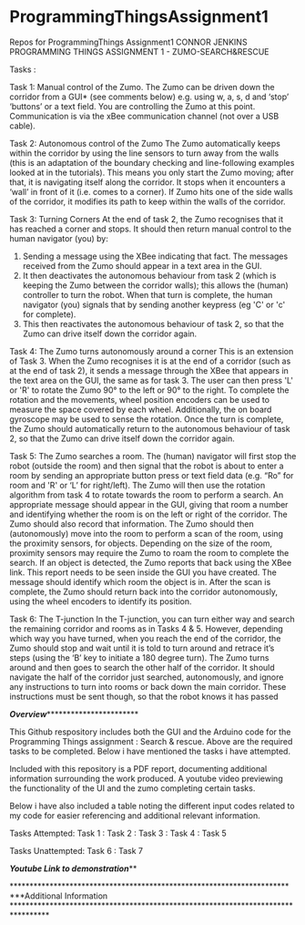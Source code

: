 # ProgrammingThingsAssignment1
Repos for ProgrammingThings Assignment1
CONNOR JENKINS PROGRAMMING THINGS ASSIGNMENT 1 - ZUMO-SEARCH&RESCUE

Tasks : 

Task 1: Manual control of the Zumo.
The Zumo can be driven down the corridor from a GUI* (see comments below) e.g. using w, a, s, d and
‘stop’ ‘buttons’ or a text field. You are controlling the Zumo at this point. Communication is via the xBee
communication channel (not over a USB cable).

Task 2: Autonomous control of the Zumo
The Zumo automatically keeps within the corridor by using the line sensors to turn away from the walls (this
is an adaptation of the boundary checking and line-following examples looked at in the tutorials). This
means you only start the Zumo moving; after that, it is navigating itself along the corridor. It stops when it
encounters a ‘wall’ in front of it (i.e. comes to a corner). If Zumo hits one of the side walls of the corridor, it
modifies its path to keep within the walls of the corridor.

Task 3: Turning Corners
At the end of task 2, the Zumo recognises that it has reached a corner and stops. It should then return
manual control to the human navigator (you) by:
1. Sending a message using the XBee indicating that fact. The messages received from the Zumo
should appear in a text area in the GUI.
2. It then deactivates the autonomous behaviour from task 2 (which is keeping the Zumo between the
corridor walls); this allows the (human) controller to turn the robot. When that turn is complete, the
human navigator (you) signals that by sending another keypress (eg 'C' or 'c' for complete).
3. This then reactivates the autonomous behaviour of task 2, so that the Zumo can drive itself down
the corridor again.

Task 4: The Zumo turns autonomously around a corner
This is an extension of Task 3. When the Zumo recognises it is at the end of a corridor (such as at the end of
task 2), it sends a message through the XBee that appears in the text area on the GUI, the same as for task 3.
The user can then press 'L' or 'R' to rotate the Zumo 90° to the left or 90° to the right. To complete the
rotation and the movements, wheel position encoders can be used to measure the space covered by each
wheel. Additionally, the on board gyroscope may be used to sense the rotation. Once the turn is complete,
the Zumo should automatically return to the autonomous behaviour of task 2, so that the Zumo can drive
itself down the corridor again.

Task 5: The Zumo searches a room.
The (human) navigator will first stop the robot (outside the room) and then signal that the robot is about to
enter a room by sending an appropriate button press or text field data (e.g. “Ro” for room and 'R' or ‘L’ for
right/left). The Zumo will then use the rotation algorithm from task 4 to rotate towards the room to perform
a search. An appropriate message should appear in the GUI, giving that room a number and identifying
whether the room is on the left or right of the corridor. The Zumo should also record that information. The
Zumo should then (autonomously) move into the room to perform a scan of the room, using the proximity
sensors, for objects. Depending on the size of the room, proximity sensors may require the Zumo to roam
the room to complete the search. If an object is detected, the Zumo reports that back using the XBee link.
This report needs to be seen inside the GUI you have created. The message should identify which room the
object is in. After the scan is complete, the Zumo should return back into the corridor autonomously, using
the wheel encoders to identify its position.

Task 6: The T-junction
In the T-junction, you can turn either way and search the remaining corridor and rooms as in Tasks 4 & 5.
However, depending which way you have turned, when you reach the end of the corridor, the Zumo should
stop and wait until it is told to turn around and retrace it’s steps (using the ‘B’ key to initiate a 180 degree
turn). The Zumo turns around and then goes to search the other half of the corridor. It should navigate the
half of the corridor just searched, autonomously, and ignore any instructions to turn into rooms or back
down the main corridor. These instructions must be sent though, so that the robot knows it has passed 

*************************************************************************Overview************************************************************************************************

This Github respository includes both the GUI and the Arduino code for the Programming Things assignment : Search & rescue. Above are the required tasks to be completed. Below i have mentioned the tasks i have attempted.

Included with this repository is a PDF report, documenting additional information surrounding the work produced. A youtube video previewing the functionality of the UI and the zumo completing certain tasks. 

Below i have also included a table noting the different input codes related to my code for easier referencing and additional relevant information. 


Tasks Attempted:
Task 1  : Task 2 : Task 3 : Task 4 : Task 5

Tasks Unattempted:
Task 6 : Task 7

*************************************************************************Youtube Link to demonstration***************************************************************************


*************************************************************************Additional Information *********************************************************************************




